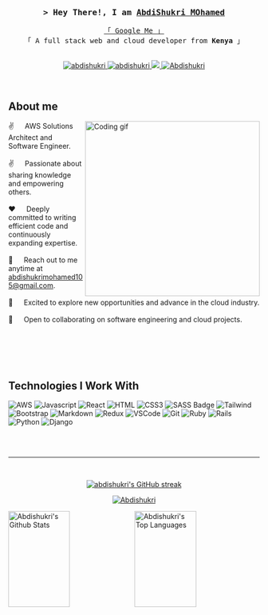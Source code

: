 
<!-- <a href="https://komarev.com/ghpvc/?username=abdishukri">
  <img align="right" src="https://komarev.com/ghpvc/?username=abdishukri&label=Visitors&color=0e75b6&style=flat" alt="Profile visitor" />
</a>


[![wakatime](https://wakatime.com/badge/user/eebb3dd8-d9b2-40de-9b88-6fd6cac99dbc.svg)](https://wakatime.com/@eebb3dd8-d9b2-40de-9b88-6fd6cac99dbc)
 -->

 

<!-- Intro  -->
<h3 align="center">
        <samp>&gt; Hey There!, I am
                <b><a target="_blank" href="my deployed portfolio link">AbdiShukri MOhamed</a></b>
        </samp>
</h3>

<!-- <p align="center">
  <a href="https://github.com/abdishukri-105"><img src="https://readme-typing-svg.herokuapp.com/?lines=IT%20Specialist;Front%20End%20Developer;1.5%2B%20years%20of%20coding%20experience;Always%20learning%20new%20things&center=true&width=380&height=45"></a>
</p> -->


<p align="center"> 
  <samp>
    <a href="https://www.google.com/search?q=Abdishukri+mohamed">「 Google Me 」</a>
    <br>
    「 A full stack web and cloud developer from <b>Kenya</b> 」
    <br>
    <br>
  </samp>
</p>


<p align="center">
 <a href="https://bit.ly/shukri-mohamed" target="blank">
  <img src="https://img.shields.io/badge/Website-DC143C?style=for-the-badge&logo=medium&logoColor=white" alt="abdishukri" />
 </a>
 <a href="https://www.linkedin.com/in/abdishukri-mohamed/" target="_blank">
  <img src="https://img.shields.io/badge/LinkedIn-0077B5?style=for-the-badge&logo=linkedin&logoColor=white" alt="abdishukri"/>
 </a>
 <a href="https://twitter.com/AbdishukriMoh18" target="_blank">
  <img src="https://img.shields.io/badge/Twitter-1DA1F2?style=for-the-badge&logo=twitter&logoColor=white" />
 </a>
 <a href="https://www.instagram.com/__abdishukri_/" target="_blank">
  <img src="https://img.shields.io/badge/Instagram-fe4164?style=for-the-badge&logo=instagram&logoColor=white" alt="Abdishukri" />
 </a> 

</p>
<br />


<!-- About Section -->
 ## About me
 
<p>
 <img align="right" width="350" src="/assets/programmer.gif" alt="Coding gif" />
  
 ✌️  &emsp;  AWS Solutions Architect and Software Engineer. <br/><br/>
 ✌️  &emsp;  Passionate about sharing knowledge and empowering others. <br/><br/>
 ❤️ &emsp;  Deeply committed to writing efficient code and continuously expanding expertise. <br/><br/>
 📧 &emsp;  Reach out to me anytime at abdishukrimohamed105@gmail.com. <br/><br/>
 🌱 &emsp;  Excited to explore new opportunities and advance in the cloud industry. <br/><br/>
 💞️ &emsp;  Open to collaborating on software engineering and cloud projects. <br/><br/>
</p>


<br/>
<br/>
<br/>


## Technologies I Work With
![AWS](https://img.shields.io/badge/AWS-232F3E?style=for-the-badge&logo=amazon-aws&logoColor=white)
![Javascript](https://img.shields.io/badge/Javascript-F0DB4F?style=for-the-badge&labelColor=black&logo=javascript&logoColor=F0DB4F)
![React](https://img.shields.io/badge/-React-61DBFB?style=for-the-badge&labelColor=black&logo=react&logoColor=61DBFB)
![HTML](https://img.shields.io/badge/HTML5-E34F26?style=for-the-badge&logo=html5&logoColor=white)
![CSS3](https://img.shields.io/badge/CSS3-1572B6?style=for-the-badge&logo=css3&logoColor=white)
![SASS Badge](https://img.shields.io/badge/Sass-CC6699?style=for-the-badge&logo=sass&logoColor=white)
![Tailwind](https://img.shields.io/badge/Tailwind_CSS-092749?style=for-the-badge&logo=tailwindcss&logoColor=06B6D4&labelColor=000000)
![Bootstrap](https://img.shields.io/badge/Bootstrap-563D7C?style=for-the-badge&logo=bootstrap&logoColor=white)
![Markdown](https://img.shields.io/badge/Markdown-000000?style=for-the-badge&logo=markdown&logoColor=white)
![Redux](https://img.shields.io/badge/Redux-593D88?style=for-the-badge&logo=redux&logoColor=white)
![VSCode](https://img.shields.io/badge/Visual_Studio-0078d7?style=for-the-badge&logo=visual%20studio&logoColor=white)
![Git](https://img.shields.io/badge/Git-F05032?style=for-the-badge&logo=git&logoColor=white)
![Ruby](https://img.shields.io/badge/Ruby-red?style=for-the-badge&logo=ruby&logoColor=white)
![Rails](https://img.shields.io/badge/Rails-red?style=for-the-badge&logo=ruby-on-rails&logoColor=white)
![Python](https://img.shields.io/badge/Python-blue?style=for-the-badge&logo=python&logoColor=white)
![Django](https://img.shields.io/badge/Django-green?style=for-the-badge&logo=django&logoColor=white)

<!-- ![Strapi](https://img.shields.io/badge/strapi-2E7EEA?style=for-the-badge&logo=strapi&logoColor=white) -->
<!-- ![React Query](https://img.shields.io/badge/-React_Query-FF4154?style=for-the-badge&logo=react%20query&logoColor=white) -->
<!-- ![Ant-Design](https://img.shields.io/badge/AntDesign-0170FE?style=for-the-badge&logo=antdesign&logoColor=white) -->
<!-- ![React Native](https://img.shields.io/badge/React_Native-20232A?style=for-the-badge&logo=react&logoColor=61DAFB) -->
<!-- ![Next.js](https://img.shields.io/badge/next.js-000000?style=for-the-badge&logo=nextdotjs&logoColor=white) -->
<!-- ![Nodejs](https://img.shields.io/badge/Nodejs-3C873A?style=for-the-badge&labelColor=black&logo=node.js&logoColor=3C873A) -->
<!-- ![Express.js](https://img.shields.io/badge/Express.js-000000?style=for-the-badge&logo=express&logoColor=white) -->
<!-- ![MongoDB](https://img.shields.io/badge/MongoDB-4EA94B?style=for-the-badge&logo=mongodb&logoColor=white) -->
<!-- ![Typescript](https://img.shields.io/badge/Typescript-007acc?style=for-the-badge&labelColor=black&logo=typescript&logoColor=007acc) -->
<br/>



<br/>
<hr/>
<br/>



<p align="center">
  <a href="https://github.com/abdishukri-105">
    <img src="https://github-readme-streak-stats.herokuapp.com/?user=abdishukri-105&theme=radical&border=7F3FBF&background=0D1117" alt="abdishukri's GitHub streak"/>
  </a>
</p>

<p align="center">
  <a href="https://github.com/abdishukri-105">
    <img src="https://github-profile-summary-cards.vercel.app/api/cards/profile-details?username=abdishukri-105&theme=radical" alt="Abdishukri"/>
  </a>
</p>

<a> 
    <a href="https://github.com/abdishukri-105"><img alt="Abdishukri's Github Stats" src="https://denvercoder1-github-readme-stats.vercel.app/api?username=abdishukri-105&show_icons=true&count_private=true&theme=react&border_color=7F3FBF&bg_color=0D1117&title_color=F85D7F&icon_color=F8D866" height="192px" width="49.5%"/></a>
  <a href="https://github.com/abdishukri-105"><img alt="Abdishukri's Top Languages" src="https://denvercoder1-github-readme-stats.vercel.app/api/top-langs/?username=abdishukri-105&langs_count=8&layout=compact&theme=react&border_color=7F3FBF&bg_color=0D1117&title_color=F85D7F&icon_color=F8D866" height="192px" width="49.5%"/></a>
  <br/>
</a>


